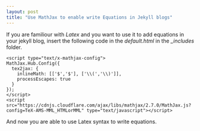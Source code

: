```yaml
---
layout: post
title: "Use MathJax to enable write Equations in Jekyll blogs"
---
```


If you are familiour with _Latex_ and you want to use it to add equations in your jekyll blog, insert the following code in the *default.html* in the *_includes* folder.
```
<script type="text/x-mathjax-config">
MathJax.Hub.Config({
  tex2jax: {
    inlineMath: [['$','$'], ['\\(','\\)']],
    processEscapes: true
  }
});
</script>
<script src="https://cdnjs.cloudflare.com/ajax/libs/mathjax/2.7.0/MathJax.js?config=TeX-AMS-MML_HTMLorMML" type="text/javascript"></script>

```
And now you are able to use Latex syntax to write equations.
